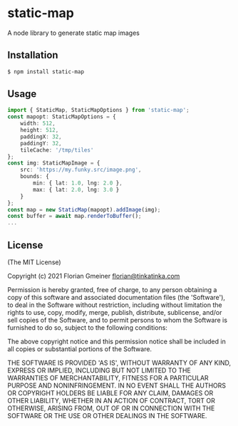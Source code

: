 # static-map
A node library to generate static map images

## Installation
```bash
$ npm install static-map
```

## Usage
```ts
import { StaticMap, StaticMapOptions } from 'static-map';
const mapopt: StaticMapOptions = {
	width: 512,
	height: 512,
	paddingX: 32,
	paddingY: 32,
	tileCache: '/tmp/tiles'
};
const img: StaticMapImage = {
	src: 'https://my.funky.src/image.png',
	bounds: {
		min: { lat: 1.0, lng: 2.0 },
		max: { lat: 2.0, lng: 3.0 }
	}
};
const map = new StaticMap(mapopt).addImage(img);
const buffer = await map.renderToBuffer();
...
```

## License

(The MIT License)

Copyright (c) 2021 Florian Gmeiner <florian@tinkatinka.com>

Permission is hereby granted, free of charge, to any person obtaining a copy of
this software and associated documentation files (the 'Software'), to deal in
the Software without restriction, including without limitation the rights to
use, copy, modify, merge, publish, distribute, sublicense, and/or sell copies of
the Software, and to permit persons to whom the Software is furnished to do so,
subject to the following conditions:

The above copyright notice and this permission notice shall be included in all
copies or substantial portions of the Software.

THE SOFTWARE IS PROVIDED 'AS IS', WITHOUT WARRANTY OF ANY KIND, EXPRESS OR
IMPLIED, INCLUDING BUT NOT LIMITED TO THE WARRANTIES OF MERCHANTABILITY, FITNESS
FOR A PARTICULAR PURPOSE AND NONINFRINGEMENT. IN NO EVENT SHALL THE AUTHORS OR
COPYRIGHT HOLDERS BE LIABLE FOR ANY CLAIM, DAMAGES OR OTHER LIABILITY, WHETHER
IN AN ACTION OF CONTRACT, TORT OR OTHERWISE, ARISING FROM, OUT OF OR IN
CONNECTION WITH THE SOFTWARE OR THE USE OR OTHER DEALINGS IN THE SOFTWARE.
